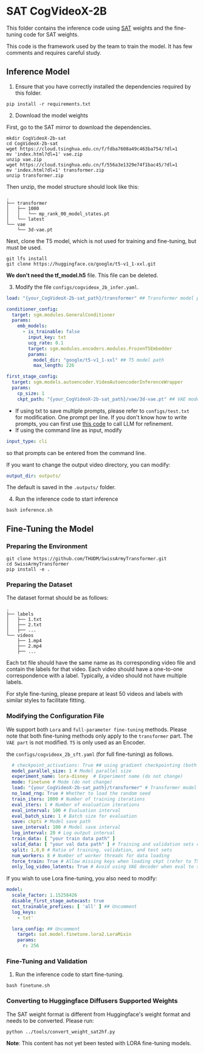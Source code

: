 # SAT CogVideoX-2B

This folder contains the inference code using [SAT](https://github.com/THUDM/SwissArmyTransformer) weights and the fine-tuning code for SAT weights.

This code is the framework used by the team to train the model. It has few comments and requires careful study.

## Inference Model

1. Ensure that you have correctly installed the dependencies required by this folder.

```shell
pip install -r requirements.txt
```

2. Download the model weights

First, go to the SAT mirror to download the dependencies.

```shell
mkdir CogVideoX-2b-sat
cd CogVideoX-2b-sat
wget https://cloud.tsinghua.edu.cn/f/fdba7608a49c463ba754/?dl=1
mv 'index.html?dl=1' vae.zip
unzip vae.zip
wget https://cloud.tsinghua.edu.cn/f/556a3e1329e74f1bac45/?dl=1
mv 'index.html?dl=1' transformer.zip
unzip transformer.zip
```

Then unzip, the model structure should look like this:

```
.
├── transformer
│   ├── 1000
│   │   └── mp_rank_00_model_states.pt
│   └── latest
└── vae
    └── 3d-vae.pt
```

Next, clone the T5 model, which is not used for training and fine-tuning, but must be used.

```shell
git lfs install 
git clone https://huggingface.co/google/t5-v1_1-xxl.git
```

**We don't need the tf_model.h5** file. This file can be deleted.

3. Modify the file `configs/cogvideox_2b_infer.yaml`.

```yaml
load: "{your_CogVideoX-2b-sat_path}/transformer" ## Transformer model path

conditioner_config:
  target: sgm.modules.GeneralConditioner
  params:
    emb_models:
      - is_trainable: false
        input_key: txt
        ucg_rate: 0.1
        target: sgm.modules.encoders.modules.FrozenT5Embedder
        params:
          model_dir: "google/t5-v1_1-xxl" ## T5 model path
          max_length: 226

first_stage_config:
  target: sgm.models.autoencoder.VideoAutoencoderInferenceWrapper
  params:
    cp_size: 1
    ckpt_path: "{your_CogVideoX-2b-sat_path}/vae/3d-vae.pt" ## VAE model path
```

+ If using txt to save multiple prompts, please refer to `configs/test.txt` for modification. One prompt per line. If
  you don't know how to write prompts, you can first use [this code](../inference/convert_demo.py) to call LLM for
  refinement.
+ If using the command line as input, modify

```yaml
input_type: cli
```

so that prompts can be entered from the command line.

If you want to change the output video directory, you can modify:

```yaml
output_dir: outputs/
```

The default is saved in the `.outputs/` folder.

4. Run the inference code to start inference

```shell
bash inference.sh
```

## Fine-Tuning the Model

### Preparing the Environment

```
git clone https://github.com/THUDM/SwissArmyTransformer.git
cd SwissArmyTransformer
pip install -e .
```

### Preparing the Dataset

The dataset format should be as follows:

```
.
├── labels
│   ├── 1.txt
│   ├── 2.txt
│   ├── ...
└── videos
    ├── 1.mp4
    ├── 2.mp4
    ├── ...
```

Each txt file should have the same name as its corresponding video file and contain the labels for that video. Each
video should have a one-to-one correspondence with a label. Typically, a video should not have multiple labels.

For style fine-tuning, please prepare at least 50 videos and labels with similar styles to facilitate fitting.

### Modifying the Configuration File

We support both `Lora` and `full-parameter fine-tuning` methods. Please note that both fine-tuning methods only apply to the `transformer` part. The `VAE part` is not modified. `T5` is only used as an Encoder.

the `configs/cogvideox_2b_sft.yaml` (for full fine-tuning) as follows.

```yaml
  # checkpoint_activations: True ## using gradient checkpointing (both checkpoint_activations in the configuration file need to be set to True)
  model_parallel_size: 1 # Model parallel size
  experiment_name: lora-disney  # Experiment name (do not change)
  mode: finetune # Mode (do not change)
  load: "{your_CogVideoX-2b-sat_path}/transformer" # Transformer model path
  no_load_rng: True # Whether to load the random seed
  train_iters: 1000 # Number of training iterations
  eval_iters: 1 # Number of evaluation iterations
  eval_interval: 100 # Evaluation interval
  eval_batch_size: 1 # Batch size for evaluation
  save: ckpts # Model save path
  save_interval: 100 # Model save interval
  log_interval: 20 # Log output interval
  train_data: [ "your train data path" ]
  valid_data: [ "your val data path" ] # Training and validation sets can be the same
  split: 1,0,0 # Ratio of training, validation, and test sets
  num_workers: 8 # Number of worker threads for data loading
  force_train: True # Allow missing keys when loading ckpt (refer to T5 and VAE which are loaded independently)
  only_log_video_latents: True # Avoid using VAE decoder when eval to save memory
```

If you wish to use Lora fine-tuning, you also need to modify:

```yaml
model:
  scale_factor: 1.15258426
  disable_first_stage_autocast: true
  not_trainable_prefixes: [ 'all' ] ## Uncomment
  log_keys:
    - txt'

  lora_config: ## Uncomment
    target: sat.model.finetune.lora2.LoraMixin
    params:
      r: 256
```

### Fine-Tuning and Validation

1. Run the inference code to start fine-tuning.

```shell
bash finetune.sh
```

### Converting to Huggingface Diffusers Supported Weights

The SAT weight format is different from Huggingface's weight format and needs to be converted. Please run:

```shell
python ../tools/convert_weight_sat2hf.py
```

**Note**: This content has not yet been tested with LORA fine-tuning models.